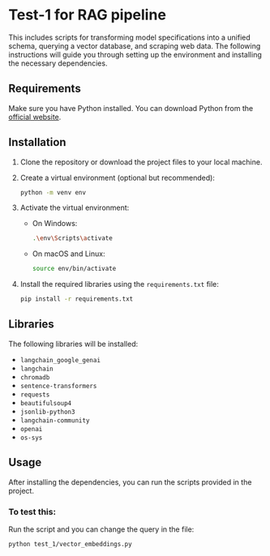# Test-1 for RAG pipeline

This includes scripts for transforming model specifications into a unified schema, querying a vector database, and scraping web data. The following instructions will guide you through setting up the environment and installing the necessary dependencies.

## Requirements

Make sure you have Python installed. You can download Python from the [official website](https://www.python.org/).

## Installation

1. Clone the repository or download the project files to your local machine.

2. Create a virtual environment (optional but recommended):

    ```bash
    python -m venv env
    ```

3. Activate the virtual environment:

    - On Windows:
      ```bash
      .\env\Scripts\activate
      ```
    - On macOS and Linux:
      ```bash
      source env/bin/activate
      ```

4. Install the required libraries using the `requirements.txt` file:

    ```bash
    pip install -r requirements.txt
    ```

## Libraries

The following libraries will be installed:

- `langchain_google_genai`
- `langchain`
- `chromadb`
- `sentence-transformers`
- `requests`
- `beautifulsoup4`
- `jsonlib-python3`
- `langchain-community`
- `openai`
- `os-sys`

## Usage

After installing the dependencies, you can run the scripts provided in the project.

### To test this:

Run the script and you can change the query in the file:

```bash
python test_1/vector_embeddings.py
